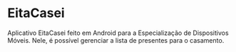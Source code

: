 # EitaCasei
Aplicativo EitaCasei feito em Android para a Especialização de Dispositivos Móveis. Nele, é possível gerenciar a lista de presentes para o casamento.
